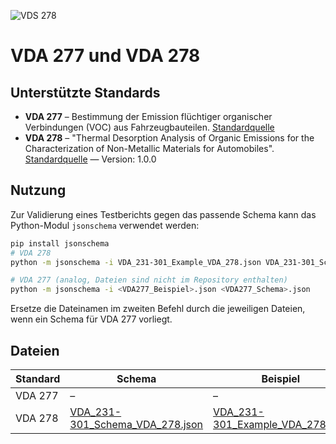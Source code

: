 ![VDS 278](https://github.com/user-attachments/assets/80d2bffa-ec2d-4f6f-91be-9bc244e9fa63)

# VDA 277 und VDA 278

## Unterstützte Standards
- **VDA 277** – Bestimmung der Emission flüchtiger organischer Verbindungen (VOC) aus Fahrzeugbauteilen. [Standardquelle](https://webshop.vda.de/de/vda-277)
- **VDA 278** – "Thermal Desorption Analysis of Organic Emissions for the Characterization of Non-Metallic Materials for Automobiles". [Standardquelle](https://webshop.vda.de/VDA/de/vda-278-05-2016) — Version: 1.0.0

## Nutzung
Zur Validierung eines Testberichts gegen das passende Schema kann das Python-Modul `jsonschema` verwendet werden:

```bash
pip install jsonschema
# VDA 278
python -m jsonschema -i VDA_231-301_Example_VDA_278.json VDA_231-301_Schema_VDA_278.json

# VDA 277 (analog, Dateien sind nicht im Repository enthalten)
python -m jsonschema -i <VDA277_Beispiel>.json <VDA277_Schema>.json
```

Ersetze die Dateinamen im zweiten Befehl durch die jeweiligen Dateien, wenn ein Schema für VDA 277 vorliegt.

## Dateien
| Standard | Schema | Beispiel |
|----------|--------|----------|
| VDA 277 | – | – |
| VDA 278 | [VDA_231-301_Schema_VDA_278.json](./VDA_231-301_Schema_VDA_278.json) | [VDA_231-301_Example_VDA_278.json](./VDA_231-301_Example_VDA_278.json) |

